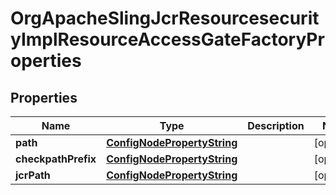 
# OrgApacheSlingJcrResourcesecurityImplResourceAccessGateFactoryProperties

## Properties
Name | Type | Description | Notes
------------ | ------------- | ------------- | -------------
**path** | [**ConfigNodePropertyString**](ConfigNodePropertyString.md) |  |  [optional]
**checkpathPrefix** | [**ConfigNodePropertyString**](ConfigNodePropertyString.md) |  |  [optional]
**jcrPath** | [**ConfigNodePropertyString**](ConfigNodePropertyString.md) |  |  [optional]



